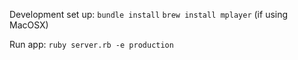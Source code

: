 Development set up:
`bundle install`
`brew install mplayer` (if using MacOSX)

Run app:
`ruby server.rb -e production`
